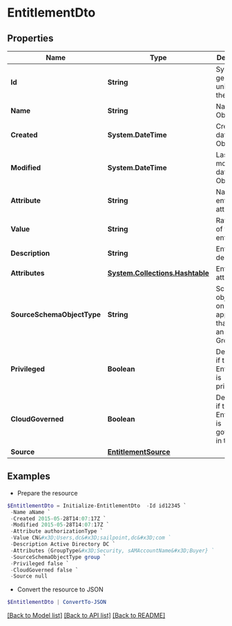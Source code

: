 # EntitlementDto
## Properties

Name | Type | Description | Notes
------------ | ------------- | ------------- | -------------
**Id** | **String** | System-generated unique ID of the Object | [optional] [readonly] 
**Name** | **String** | Name of the Object | 
**Created** | **System.DateTime** | Creation date of the Object | [optional] [readonly] 
**Modified** | **System.DateTime** | Last modification date of the Object | [optional] [readonly] 
**Attribute** | **String** | Name of the entitlement attribute | [optional] 
**Value** | **String** | Raw value of the entitlement | [optional] 
**Description** | **String** | Entitlment description | [optional] 
**Attributes** | [**System.Collections.Hashtable**](AnyType.md) | Entitlement attributes | [optional] 
**SourceSchemaObjectType** | **String** | Schema objectType on the given application that maps to an Account Group | [optional] 
**Privileged** | **Boolean** | Determines if this Entitlement is privileged. | [optional] 
**CloudGoverned** | **Boolean** | Determines if this Entitlement is goverened in the cloud. | [optional] 
**Source** | [**EntitlementSource**](EntitlementSource.md) |  | [optional] 

## Examples

- Prepare the resource
```powershell
$EntitlementDto = Initialize-EntitlementDto  -Id id12345 `
 -Name aName `
 -Created 2015-05-28T14:07:17Z `
 -Modified 2015-05-28T14:07:17Z `
 -Attribute authorizationType `
 -Value CN&#x3D;Users,dc&#x3D;sailpoint,dc&#x3D;com `
 -Description Active Directory DC `
 -Attributes {GroupType&#x3D;Security, sAMAccountName&#x3D;Buyer} `
 -SourceSchemaObjectType group `
 -Privileged false `
 -CloudGoverned false `
 -Source null
```

- Convert the resource to JSON
```powershell
$EntitlementDto | ConvertTo-JSON
```

[[Back to Model list]](../README.md#documentation-for-models) [[Back to API list]](../README.md#documentation-for-api-endpoints) [[Back to README]](../README.md)

